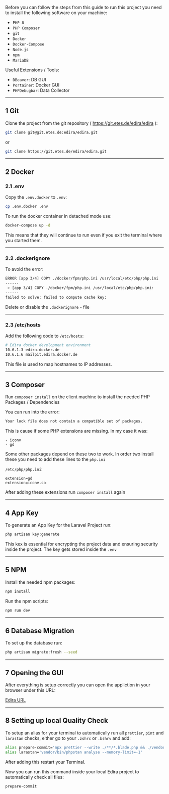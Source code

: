 Before you can follow the steps from this guide to run this project you need to install the following software on your machine:

- `PHP 8`
- `PHP Composer`
- `git`
- `Docker` 
- `Docker-Compose` 
- `Node.js` 
- `npm`
- `MariaDB`

Useful Extensions / Tools:

- `DBeaver`: DB GUI
- `Portainer`: Docker GUI
- `PHPDebugbar`: Data Collector

---

## **1 Git**

Clone the project from the git repository ( https://git.etes.de/edira/edira ):

```bash
git clone git@git.etes.de:edira/edira.git
```

or 

```bash
git clone https://git.etes.de/edira/edira.git
```

---

## **2 Docker**

### 2.1 .env

Copy the `.env.docker` to `.env`:

```bash
cp .env.docker .env
```

To run the docker container in detached mode use:

```bash
docker-compose up -d
```

This means that they will continue to run even if you exit the terminal where you started them. 

---

### 2.2 .dockerignore 

To avoid the error:

```sh
ERROR [app 3/4] COPY ./docker/fpm/php.ini /usr/local/etc/php/php.ini                                                                                     0.0s
------
 > [app 3/4] COPY ./docker/fpm/php.ini /usr/local/etc/php/php.ini:
------
failed to solve: failed to compute cache key:
```

Delete or disable the `.dockerignore` - file

---

### 2.3 /etc/hosts

Add the following code to `/etc/hosts`:

```sh
# Edira docker development environment
10.6.1.3 edira.docker.de       
10.6.1.6 mailpit.edira.docker.de
```

This file is used to map hostnames to IP addresses.

---

## **3 Composer**

Run `composer install` on the client machine to install the needed PHP Packages / Dependencies

You can run into the error:

```sh
Your lock file does not contain a compatible set of packages.
```

This is cause if some PHP extensions are missing. In my case it was:

```
- iconv
- gd
```

Some other packages depend on these two to work. In order two install these you need to add these lines to the `php.ini`

`/etc/php/php.ini`:

```
extension=gd
extension=iconv.so
```
After adding these extensions run `composer install` again

---

## **4 App Key**

To generate an App Key for the Laravel Project run:

```sh
php artisan key:generate
```

This kex is essential for encrypting the project data and ensuring security inside the project. The key gets stored inside the `.env`

---

## **5 NPM**

Install the needed npm packages:

```bash
npm install
``` 

Run the npm scripts:

```bash
npm run dev
```

---

## **6 Database Migration** 

To set up the database run:

```bash
php artisan migrate:fresh --seed
```

--- 

## **7 Opening the GUI**

After everything is setup correctly you can open the appliction in your browser under this URL:

[Edira URL](edira.docker.de)

---

## **8 Setting up local Quality Check**

To setup an alias for your terminal to automatically run all `prettier`, `pint` and `larastan` checks, either go to your `.zshrc` or `.bshrv` and add:

```bash
alias prepare-commit='npx prettier --write ./**/*.blade.php && ./vendor/bin/pint && larastan && npm audit && composer audit'
alias larastan='vendor/bin/phpstan analyse --memory-limit=-1'
```

After adding this restart your Terminal.

Now you can run this command inside your local Edira project to automatically check all files:

```bash
prepare-commit
```